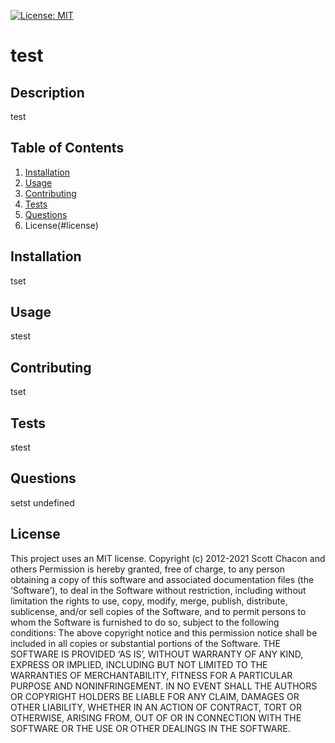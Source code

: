[![License: MIT](https://img.shields.io/badge/License-MIT-yellow.svg)](https://opensource.org/licenses/MIT)
  # test

  ## Description
  test

  ## Table of Contents
  1. [Installation](#installation)
  1. [Usage](#usage)
  1. [Contributing](#contributing)
  1. [Tests](#tests)
  1. [Questions](#questions)
  1. License(#license)

## Installation<a name="installation"></a>
  tset
## Usage<a name="usage"></a>
  stest

## Contributing<a name="contributing"></a>
  tset

## Tests<a name="tests"></a>
  stest

## Questions<a name="questions"></a>
  setst
  undefined

## License<a name="license"></a>
  This project uses an MIT license. 
Copyright (c) 2012-2021 Scott Chacon and others 
Permission is hereby granted, free of charge, to any person obtaining a copy of this software and associated documentation files (the ‘Software’), to deal in the Software without restriction, including without limitation the rights to use, copy, modify, merge, publish, distribute, sublicense, and/or sell copies of the Software, and to permit persons to whom the Software is furnished to do so, subject to the following conditions:
The above copyright notice and this permission notice shall be
 included in all copies or substantial portions of the Software.
THE SOFTWARE IS PROVIDED ‘AS IS’, WITHOUT WARRANTY OF ANY KIND, EXPRESS OR IMPLIED, INCLUDING BUT NOT LIMITED TO THE WARRANTIES OF MERCHANTABILITY, FITNESS FOR A PARTICULAR PURPOSE AND NONINFRINGEMENT. IN NO EVENT SHALL THE AUTHORS OR COPYRIGHT HOLDERS BE LIABLE FOR ANY CLAIM, DAMAGES OR OTHER LIABILITY, WHETHER IN AN ACTION OF CONTRACT, TORT OR OTHERWISE, ARISING FROM, OUT OF OR IN CONNECTION WITH THE SOFTWARE OR THE USE OR OTHER DEALINGS IN THE SOFTWARE.
